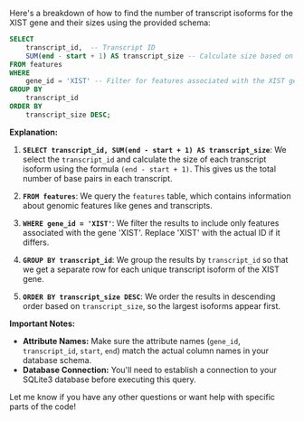 Here's a breakdown of how to find the number of transcript isoforms for the XIST gene and their sizes using the provided schema:

```sql
SELECT 
    transcript_id,  -- Transcript ID
    SUM(end - start + 1) AS transcript_size -- Calculate size based on start and end coordinates
FROM features
WHERE 
    gene_id = 'XIST' -- Filter for features associated with the XIST gene
GROUP BY 
    transcript_id
ORDER BY 
    transcript_size DESC;
```

**Explanation:**

1. **`SELECT transcript_id, SUM(end - start + 1) AS transcript_size`**:  We select the `transcript_id` and calculate the size of each transcript isoform using the formula `(end - start + 1)`. This gives us the total number of base pairs in each transcript.

2. **`FROM features`**: We query the `features` table, which contains information about genomic features like genes and transcripts.

3. **`WHERE gene_id = 'XIST'`**:  We filter the results to include only features associated with the gene 'XIST'. Replace 'XIST' with the actual ID if it differs.

4. **`GROUP BY transcript_id`**: We group the results by `transcript_id` so that we get a separate row for each unique transcript isoform of the XIST gene.

5. **`ORDER BY transcript_size DESC`**:  We order the results in descending order based on `transcript_size`, so the largest isoforms appear first.



**Important Notes:**

* **Attribute Names:** Make sure the attribute names (`gene_id`, `transcript_id`, `start`, `end`) match the actual column names in your database schema.
* **Database Connection:** You'll need to establish a connection to your SQLite3 database before executing this query.



Let me know if you have any other questions or want help with specific parts of the code!